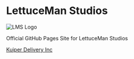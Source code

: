 # LettuceMan Studios

![LMS Logo](https://lms-github.gavinhsmith.tk/logo.png)

Official GitHub Pages Site for LettuceMan Studios

[Kuiper Delivery Inc](https://lms-github.gavinhsmith.tk/Kuiper-Delivery-Inc)
